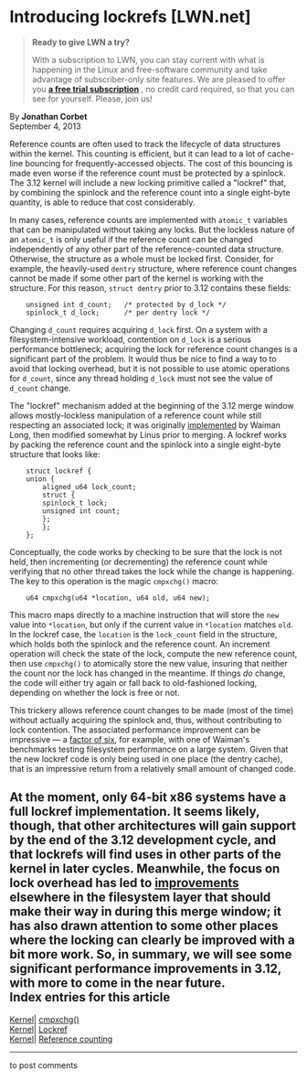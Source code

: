 # Introducing lockrefs [LWN.net]

> **Ready to give LWN a try?**
> 
> With a subscription to LWN, you can stay current with what is happening in the Linux and free-software community and take advantage of subscriber-only site features. We are pleased to offer you **[a free trial subscription](https://lwn.net/Promo/nst-trial/claim)** , no credit card required, so that you can see for yourself. Please, join us! 

By **Jonathan Corbet**  
September 4, 2013 

Reference counts are often used to track the lifecycle of data structures within the kernel. This counting is efficient, but it can lead to a lot of cache-line bouncing for frequently-accessed objects. The cost of this bouncing is made even worse if the reference count must be protected by a spinlock. The 3.12 kernel will include a new locking primitive called a "lockref" that, by combining the spinlock and the reference count into a single eight-byte quantity, is able to reduce that cost considerably. 

In many cases, reference counts are implemented with `atomic_t` variables that can be manipulated without taking any locks. But the lockless nature of an `atomic_t` is only useful if the reference count can be changed independently of any other part of the reference-counted data structure. Otherwise, the structure as a whole must be locked first. Consider, for example, the heavily-used `dentry` structure, where reference count changes cannot be made if some other part of the kernel is working with the structure. For this reason, `struct dentry` prior to 3.12 contains these fields: 
    
    
        unsigned int d_count;	/* protected by d_lock */
        spinlock_t d_lock;		/* per dentry lock */
    

Changing `d_count` requires acquiring `d_lock` first. On a system with a filesystem-intensive workload, contention on `d_lock` is a serious performance bottleneck; acquiring the lock for reference count changes is a significant part of the problem. It would thus be nice to find a way to to avoid that locking overhead, but it is not possible to use atomic operations for `d_count`, since any thread holding `d_lock` must not see the value of `d_count` change. 

The "lockref" mechanism added at the beginning of the 3.12 merge window allows mostly-lockless manipulation of a reference count while still respecting an associated lock; it was originally [implemented](/Articles/562249/) by Waiman Long, then modified somewhat by Linus prior to merging. A lockref works by packing the reference count and the spinlock into a single eight-byte structure that looks like: 
    
    
        struct lockref {
    	union {
    	    aligned_u64 lock_count;
    	    struct {
    		spinlock_t lock;
    		unsigned int count;
    	    };
        	};
        };
    

Conceptually, the code works by checking to be sure that the lock is not held, then incrementing (or decrementing) the reference count while verifying that no other thread takes the lock while the change is happening. The key to this operation is the magic `cmpxchg()` macro: 
    
    
        u64 cmpxchg(u64 *location, u64 old, u64 new);
    

This macro maps directly to a machine instruction that will store the `new` value into `*location`, but only if the current value in `*location` matches `old`. In the lockref case, the `location` is the `lock_count` field in the structure, which holds both the spinlock and the reference count. An increment operation will check the state of the lock, compute the new reference count, then use `cmpxchg()` to atomically store the new value, insuring that neither the count nor the lock has changed in the meantime. If things _do_ change, the code will either try again or fall back to old-fashioned locking, depending on whether the lock is free or not. 

This trickery allows reference count changes to be made (most of the time) without actually acquiring the spinlock and, thus, without contributing to lock contention. The associated performance improvement can be impressive — a [factor of six](/Articles/565737/), for example, with one of Waiman's benchmarks testing filesystem performance on a large system. Given that the new lockref code is only being used in one place (the dentry cache), that is an impressive return from a relatively small amount of changed code. 

At the moment, only 64-bit x86 systems have a full lockref implementation. It seems likely, though, that other architectures will gain support by the end of the 3.12 development cycle, and that lockrefs will find uses in other parts of the kernel in later cycles. Meanwhile, the focus on lock overhead has led to [improvements](/Articles/565738/) elsewhere in the filesystem layer that should make their way in during this merge window; it has also drawn attention to some other places where the locking can clearly be improved with a bit more work. So, in summary, we will see some significant performance improvements in 3.12, with more to come in the near future.  
Index entries for this article  
---  
[Kernel](/Kernel/Index)| [cmpxchg()](/Kernel/Index#cmpxchg)  
[Kernel](/Kernel/Index)| [Lockref](/Kernel/Index#Lockref)  
[Kernel](/Kernel/Index)| [Reference counting](/Kernel/Index#Reference_counting)  
  


* * *

to post comments 
